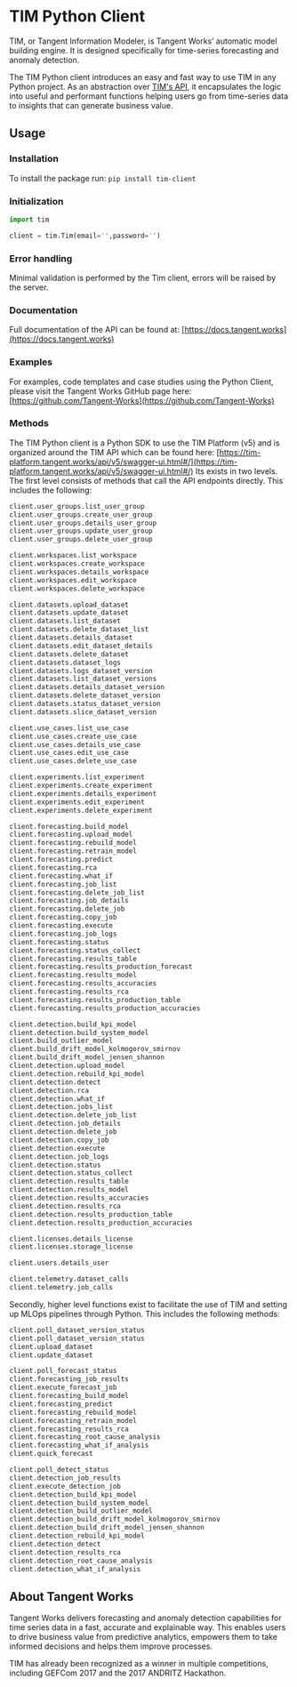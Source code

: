 # TIM Python Client

TIM, or Tangent Information Modeler, is Tangent Works’ automatic model building engine. It is designed specifically for time-series forecasting and anomaly detection.

The TIM Python client introduces an easy and fast way to use TIM in any Python project. As an abstraction over [TIM's API](https://tim-platform.tangent.works/api/v5/swagger-ui.html), it encapsulates the logic into useful and performant functions helping users go from time-series data to insights that can generate business value.

## Usage

### Installation

To install the package run: `pip install tim-client`

### Initialization

```python
import tim

client = tim.Tim(email='',password='')
```

### Error handling

Minimal validation is performed by the Tim client, errors will be raised by the server.

### Documentation

Full documentation of the API can be found at: [https://docs.tangent.works](https://docs.tangent.works)

### Examples

For examples, code templates and case studies using the Python Client, please visit the Tangent Works GitHub page here: [https://github.com/Tangent-Works](https://github.com/Tangent-Works)

### Methods

The TIM Python client is a Python SDK to use the TIM Platform (v5) and is organized around the TIM API which can be found here: [https://tim-platform.tangent.works/api/v5/swagger-ui.html#/](https://tim-platform.tangent.works/api/v5/swagger-ui.html#/)
Its exists in two levels. The first level consists of methods that call the API endpoints directly. This includes the following:

```python
client.user_groups.list_user_group
client.user_groups.create_user_group
client.user_groups.details_user_group
client.user_groups.update_user_group
client.user_groups.delete_user_group

client.workspaces.list_workspace
client.workspaces.create_workspace
client.workspaces.details_workspace
client.workspaces.edit_workspace
client.workspaces.delete_workspace

client.datasets.upload_dataset
client.datasets.update_dataset
client.datasets.list_dataset
client.datasets.delete_dataset_list
client.datasets.details_dataset
client.datasets.edit_dataset_details
client.datasets.delete_dataset
client.datasets.dataset_logs
client.datasets.logs_dataset_version
client.datasets.list_dataset_versions
client.datasets.details_dataset_version
client.datasets.delete_dataset_version
client.datasets.status_dataset_version
client.datasets.slice_dataset_version

client.use_cases.list_use_case
client.use_cases.create_use_case
client.use_cases.details_use_case
client.use_cases.edit_use_case
client.use_cases.delete_use_case

client.experiments.list_experiment
client.experiments.create_experiment
client.experiments.details_experiment
client.experiments.edit_experiment
client.experiments.delete_experiment

client.forecasting.build_model
client.forecasting.upload_model
client.forecasting.rebuild_model
client.forecasting.retrain_model
client.forecasting.predict
client.forecasting.rca
client.forecasting.what_if
client.forecasting.job_list
client.forecasting.delete_job_list
client.forecasting.job_details
client.forecasting.delete_job
client.forecasting.copy_job
client.forecasting.execute
client.forecasting.job_logs
client.forecasting.status
client.forecasting.status_collect
client.forecasting.results_table
client.forecasting.results_production_forecast
client.forecasting.results_model
client.forecasting.results_accuracies
client.forecasting.results_rca
client.forecasting.results_production_table
client.forecasting.results_production_accuracies

client.detection.build_kpi_model
client.detection.build_system_model
client.build_outlier_model
client.build_drift_model_kolmogorov_smirnov
client.build_drift_model_jensen_shannon
client.detection.upload_model
client.detection.rebuild_kpi_model
client.detection.detect
client.detection.rca
client.detection.what_if
client.detection.jobs_list
client.detection.delete_job_list
client.detection.job_details
client.detection.delete_job
client.detection.copy_job
client.detection.execute
client.detection.job_logs
client.detection.status
client.detection.status_collect
client.detection.results_table
client.detection.results_model
client.detection.results_accuracies
client.detection.results_rca
client.detection.results_production_table
client.detection.results_production_accuracies

client.licenses.details_license
client.licenses.storage_license

client.users.details_user

client.telemetry.dataset_calls
client.telemetry.job_calls
```

Secondly, higher level functions exist to facilitate the use of TIM and setting up MLOps pipelines through Python. This includes the following methods:

```python
client.poll_dataset_version_status
client.poll_dataset_version_status
client.upload_dataset
client.update_dataset

client.poll_forecast_status
client.forecasting_job_results
client.execute_forecast_job
client.forecasting_build_model
client.forecasting_predict
client.forecasting_rebuild_model
client.forecasting_retrain_model
client.forecasting_results_rca
client.forecasting_root_cause_analysis
client.forecasting_what_if_analysis
client.quick_forecast

client.poll_detect_status
client.detection_job_results
client.execute_detection_job
client.detection_build_kpi_model
client.detection_build_system_model
client.detection_build_outlier_model
client.detection_build_drift_model_kolmogorov_smirnov
client.detection_build_drift_model_jensen_shannon
client.detection_rebuild_kpi_model
client.detection_detect
client.detection_results_rca
client.detection_root_cause_analysis
client.detection_what_if_analysis
```

## About Tangent Works

Tangent Works delivers forecasting and anomaly detection capabilities for time series data in a fast, accurate and explainable way. This enables users to drive business value from predictive analytics, empowers them to take informed decisions and helps them improve processes.

TIM has already been recognized as a winner in multiple competitions, including GEFCom 2017 and the 2017 ANDRITZ Hackathon.
